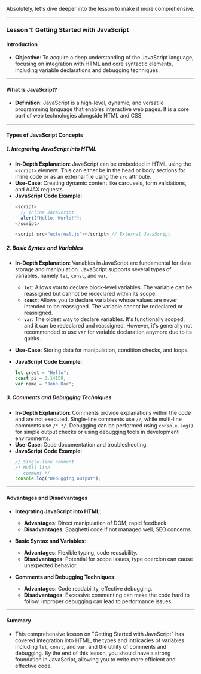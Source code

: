 Absolutely, let's dive deeper into the lesson to make it more comprehensive.

---

### Lesson 1: Getting Started with JavaScript

#### Introduction
- **Objective**: To acquire a deep understanding of the JavaScript language, focusing on integration with HTML and core syntactic elements, including variable declarations and debugging techniques.

---

#### What Is JavaScript?
- **Definition**: JavaScript is a high-level, dynamic, and versatile programming language that enables interactive web pages. It is a core part of web technologies alongside HTML and CSS.

---

#### Types of JavaScript Concepts

##### 1. Integrating JavaScript into HTML
- **In-Depth Explanation**: JavaScript can be embedded in HTML using the `<script>` element. This can either be in the head or body sections for inline code or as an external file using the `src` attribute.
- **Use-Case**: Creating dynamic content like carousels, form validations, and AJAX requests.
- **JavaScript Code Example**:
  ```javascript
  <script>
    // Inline JavaScript
    alert("Hello, World!");
  </script>
  
  <script src="external.js"></script> // External JavaScript
  ```

##### 2. Basic Syntax and Variables
- **In-Depth Explanation**: Variables in JavaScript are fundamental for data storage and manipulation. JavaScript supports several types of variables, namely `let`, `const`, and `var`.
  
  - **`let`**: Allows you to declare block-level variables. The variable can be reassigned but cannot be redeclared within its scope.
  - **`const`**: Allows you to declare variables whose values are never intended to be reassigned. The variable cannot be redeclared or reassigned.
  - **`var`**: The oldest way to declare variables. It's functionally scoped, and it can be redeclared and reassigned. However, it's generally not recommended to use `var` for variable declaration anymore due to its quirks.

- **Use-Case**: Storing data for manipulation, condition checks, and loops.
- **JavaScript Code Example**:
  ```javascript
  let greet = "Hello";
  const pi = 3.14159;
  var name = "John Doe";
  ```

##### 3. Comments and Debugging Techniques
- **In-Depth Explanation**: Comments provide explanations within the code and are not executed. Single-line comments use `//`, while multi-line comments use `/* */`. Debugging can be performed using `console.log()` for simple output checks or using debugging tools in development environments.
- **Use-Case**: Code documentation and troubleshooting.
- **JavaScript Code Example**:
  ```javascript
  // Single-line comment
  /* Multi-line
     comment */
  console.log("Debugging output");
  ```

---

#### Advantages and Disadvantages
- **Integrating JavaScript into HTML**:
  - **Advantages**: Direct manipulation of DOM, rapid feedback.
  - **Disadvantages**: Spaghetti code if not managed well, SEO concerns.
  
- **Basic Syntax and Variables**:
  - **Advantages**: Flexible typing, code reusability.
  - **Disadvantages**: Potential for scope issues, type coercion can cause unexpected behavior.

- **Comments and Debugging Techniques**:
  - **Advantages**: Code readability, effective debugging.
  - **Disadvantages**: Excessive commenting can make the code hard to follow, improper debugging can lead to performance issues.

---

#### Summary
- This comprehensive lesson on "Getting Started with JavaScript" has covered integration into HTML, the types and intricacies of variables including `let`, `const`, and `var`, and the utility of comments and debugging. By the end of this lesson, you should have a strong foundation in JavaScript, allowing you to write more efficient and effective code.
